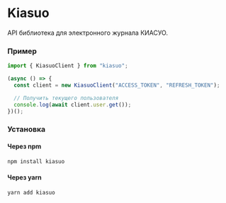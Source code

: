 # Kiasuo

API библиотека для электронного журнала КИАСУО.

### Пример

```ts
import { KiasuoClient } from "kiasuo";

(async () => {
  const client = new KiasuoClient("ACCESS_TOKEN", "REFRESH_TOKEN");

  // Получить текущего пользователя
  console.log(await client.user.get());
})();
```

### Установка

#### Через npm
```bash
npm install kiasuo
```

#### Через yarn
```bash
yarn add kiasuo
```